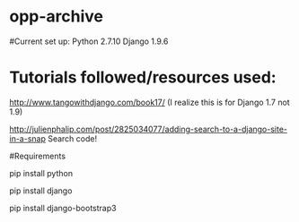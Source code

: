 # opp-archive

#Current set up:
Python 2.7.10
Django 1.9.6

# Tutorials followed/resources used:
http://www.tangowithdjango.com/book17/
(I realize this is for Django 1.7 not 1.9)

http://julienphalip.com/post/2825034077/adding-search-to-a-django-site-in-a-snap
Search code!

#Requirements

pip install python

pip install django

pip install django-bootstrap3
